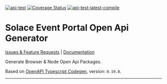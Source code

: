 [![api-test](https://github.com/SolaceLabs/ep-openapi-typescript/actions/workflows/api-test.yml/badge.svg)](https://github.com/SolaceLabs/ep-openapi-typescript/actions/workflows/api-test.yml)
[![Coverage Status](https://coveralls.io/repos/github/SolaceLabs/ep-openapi-typescript/badge.svg?branch=main&kill_cache=1)](https://coveralls.io/github/SolaceLabs/ep-openapi-typescript?branch=main)
[![api-test-latest-compile](https://github.com/SolaceLabs/ep-openapi-typescript/actions/workflows/api-test-latest-compile.yml/badge.svg)](https://github.com/SolaceLabs/ep-openapi-typescript/actions/workflows/api-test-latest-compile.yml)

# Solace Event Portal Open Api Generator

[Issues & Feature Requests](https://github.com/SolaceLabs/ep-openapi-typescript/issues) |
[Documentation](https://solacelabs.github.io/ep-openapi-typescript/)

Generate Browser & Node Open Api Packages.

Based on [OpenAPI Typescript Codegen](https://github.com/ferdikoomen/openapi-typescript-codegen), version: `0.19.0`.

---
